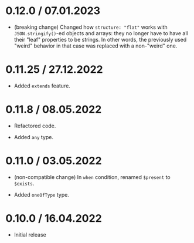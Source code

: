 0.12.0 / 07.01.2023
===================

* (breaking change) Changed how `structure: "flat"` works with `JSON.stringify()`-ed objects and arrays: they no longer have to have all their "leaf" properties to be strings. In other words, the previously used "weird" behavior in that case was replaced with a non-"weird" one.

0.11.25 / 27.12.2022
===================

* Added `extends` feature.

0.11.8 / 08.05.2022
===================

* Refactored code.

* Added `any` type.

0.11.0 / 03.05.2022
===================

* (non-compatible change) In `when` condition, renamed `$present` to `$exists`.

* Added `oneOfType` type.

0.10.0 / 16.04.2022
===================

* Initial release
